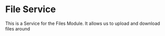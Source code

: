 # File Service

This is a Service for the Files Module. It allows us to upload and download files around

